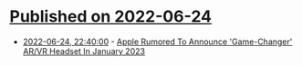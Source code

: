 # [Published on 2022-06-24](index.md)

* [2022-06-24, 22:40:00](https://apple.slashdot.org/story/22/06/24/217209/apple-rumored-to-announce-game-changer-arvr-headset-in-january-2023?utm_source=rss1.0mainlinkanon&utm_medium=feed) - [Apple Rumored To Announce 'Game-Changer' AR/VR Headset In January 2023](https://apple.slashdot.org/story/22/06/24/217209/apple-rumored-to-announce-game-changer-arvr-headset-in-january-2023?utm_source=rss1.0mainlinkanon&utm_medium=feed)
